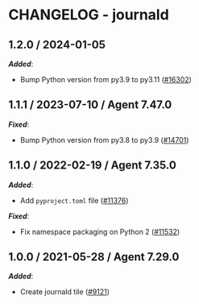 # CHANGELOG - journald

<!-- towncrier release notes start -->

## 1.2.0 / 2024-01-05

***Added***:

* Bump Python version from py3.9 to py3.11 ([#16302](https://github.com/KhulnaSoft/integrations-core/pull/16302))

## 1.1.1 / 2023-07-10 / Agent 7.47.0

***Fixed***:

* Bump Python version from py3.8 to py3.9 ([#14701](https://github.com/KhulnaSoft/integrations-core/pull/14701))

## 1.1.0 / 2022-02-19 / Agent 7.35.0

***Added***:

* Add `pyproject.toml` file ([#11376](https://github.com/KhulnaSoft/integrations-core/pull/11376))

***Fixed***:

* Fix namespace packaging on Python 2 ([#11532](https://github.com/KhulnaSoft/integrations-core/pull/11532))

## 1.0.0 / 2021-05-28 / Agent 7.29.0

***Added***:

* Create journald tile ([#9121](https://github.com/KhulnaSoft/integrations-core/pull/9121))
